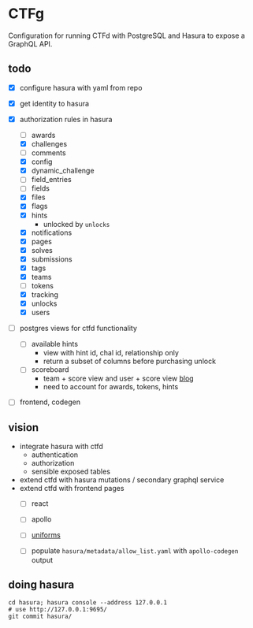 # CTFg

Configuration for running CTFd with PostgreSQL and Hasura to expose a GraphQL API.

## todo
* [x] configure hasura with yaml from repo
* [x] get identity to hasura
* [x] authorization rules in hasura
  * [ ] awards
  * [x] challenges
  * [ ] comments
  * [x] config
  * [x] dynamic_challenge
  * [ ] field_entries
  * [ ] fields
  * [x] files
  * [x] flags
  * [x] hints
    * unlocked by `unlocks`
  * [x] notifications
  * [x] pages
  * [x] solves
  * [x] submissions
  * [x] tags
  * [x] teams
  * [ ] tokens
  * [x] tracking
  * [x] unlocks
  * [x] users
* [ ] postgres views for ctfd functionality
  * [ ] available hints
    * view with hint id, chal id, relationship only
    * return a subset of columns before purchasing unlock
  * [ ] scoreboard
    * team + score view and user + score view [blog](https://hasura.io/blog/hasura-authorization-system-through-examples/#:~:text=view%20raw-,flatten-roles.sql,-hosted%20with%20%E2%9D%A4%20by)
    * need to account for awards, tokens, hints
* [ ] frontend, codegen
  

## vision
* integrate hasura with ctfd
  * authentication
  * authorization
  * sensible exposed tables
* extend ctfd with hasura mutations / secondary graphql service
* extend ctfd with frontend pages
  * [ ] react
  * [ ] apollo
  * [ ] [uniforms](https://uniforms.tools/docs/api-bridges#graphqlbridge)
  * [ ] populate `hasura/metadata/allow_list.yaml` with `apollo-codegen` output
  


## doing hasura
```
cd hasura; hasura console --address 127.0.0.1
# use http://127.0.0.1:9695/    
git commit hasura/
```